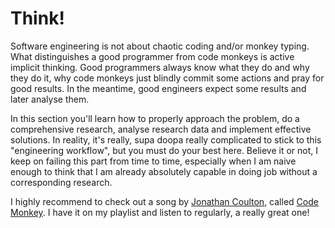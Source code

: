 # Think!

Software engineering is not about chaotic coding and/or monkey typing. What distinguishes a good programmer from code monkeys is active implicit thinking. Good programmers always know what they do and why they do it, why code monkeys just blindly commit some actions and pray for good results. In the meantime, good engineers expect some results and later analyse them.

In this section you'll learn how to properly approach the problem, do a comprehensive research, analyse research data and implement effective solutions. In reality, it's really, supa doopa really complicated to stick to this "engineering workflow", but you must do your best here. Believe it or not, I keep on failing this part from time to time, especially when I am naive enough to think that I am already absolutely capable in doing job without a corresponding research.

I highly recommend to check out a song by [Jonathan Coulton](http://www.last.fm/music/Jonathan+Coulton), called [Code Monkey](http://www.last.fm/music/Jonathan+Coulton/_/Code+Monkey). I have it on my playlist and listen to regularly, a really great one!
